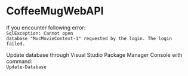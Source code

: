 # CoffeeMugWebAPI
If you encounter following error:<br>
<code>SqlException: Cannot open database "MvcMovieContext-1" requested by the login. The login failed.</code>

Update database through Visual Studio Package Manager Console with command:<br>
<code>Update-Database</code>
